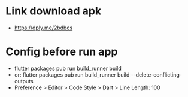 # Link download apk
- https://dply.me/2bdbcs

# Config before run app
- flutter packages pub run build_runner build
- or: flutter packages pub run build_runner build --delete-conflicting-outputs
- Preference > Editor > Code Style > Dart > Line Length: 100
